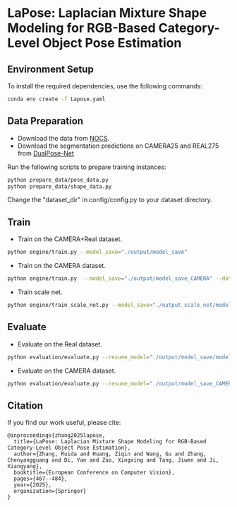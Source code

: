 # LaPose: Laplacian Mixture Shape Modeling for RGB-Based Category-Level Object Pose Estimation

## Environment Setup

To install the required dependencies, use the following commands:

```bash
conda env create -f Lapose.yaml
```

## Data Preparation
* Download the data from [NOCS](https://github.com/hughw19/NOCS_CVPR2019).
* Download the segmentation predictions on CAMERA25 and REAL275 from [DualPose-Net](https://github.com/Gorilla-Lab-SCUT/DualPoseNet)

Run the following scripts to prepare training instances:

```bash
python prepare_data/pose_data.py
python prepare_data/shape_data.py
```

Change the "dataset_dir" in config/config.py to your dataset directory.

## Train

* Train on the CAMERA+Real dataset.

```bash
python engine/train.py --model_save="./output/model_save"
```

* Train on the CAMERA dataset.

```bash
python engine/train.py  --model_save="./output/model_save_CAMERA" --dataset=CAMERA
```

* Train scale net.

```bash
python engine/train_scale_net.py --model_save="./output_scale_net/model_save"
```

## Evaluate

* Evaluate on the Real dataset.

```bash
python evaluation/evaluate.py --resume_model="./output/model_save/model.pth" --dataset=Real --use_scale_net --sn_path='./output_scale_net/model_save/model.pth'
```

* Evaluate on the CAMERA dataset.

```bash
python evaluation/evaluate.py --resume_model="./output/model_save_CAMERA/model.pth" --dataset=CAMERA --use_scale_net --sn_path='./output_scale_net/model_save/model.pth'
```

## Citation

If you find our work useful, please cite:
```
@inproceedings{zhang2025lapose,
  title={LaPose: Laplacian Mixture Shape Modeling for RGB-Based Category-Level Object Pose Estimation},
  author={Zhang, Ruida and Huang, Ziqin and Wang, Gu and Zhang, Chenyangguang and Di, Yan and Zuo, Xingxing and Tang, Jiwen and Ji, Xiangyang},
  booktitle={European Conference on Computer Vision},
  pages={467--484},
  year={2025},
  organization={Springer}
}
```

